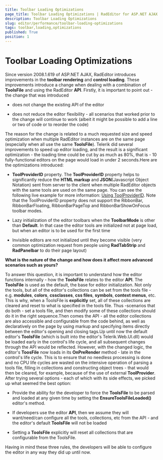 ```yaml
---
title: Toolbar Loading Optimizations
page_title: Toolbar Loading Optimizations | RadEditor for ASP.NET AJAX Documentation
description: Toolbar Loading Optimizations
slug: editor/performance/toolbar-loading-optimizations
tags: toolbar,loading,optimizations
published: True
position: 1
---
```


# Toolbar Loading Optimizations

Since version 2008.1.619 of ASP.NET AJAX, RadEditor introduces improvements in the **toolbar rendering** and **control loading**. These improvements introduce a change when dealing with a combination of **ToolsFile** and using the RadEditor **API**. Firstly, it is important to point out - the change that was introduced

* does not change the existing API of the editor

* does not reduce the editor flexibility - all scenarios that worked prior to the change will continue to work (albeit it might be possible to add a line or two of code or to reorder the code)

The reason for the change is related to a much requested size and speed optimization when multiple RadEditor instances are on the same page (especially when all use the same **ToolsFile**). Telerik did several improvements to speed up editor loading, and the result is a significant optimization - the loading time could be cut by as much as 80%, that is - 10 fully-functional editors on the page would load in under 2 seconds.Here are the optimizations introduced:

* **ToolProviderID** property. The **ToolProviderID** property helps to significantly reduce the **HTML markup** and **JSON**(Javascript Object Notation) sent from server to the client when multiple RadEditor objects with the same tools are used on the same page. You can see the following live example for more information: [Using ToolProviderID](https://demos.telerik.com/aspnet-ajax/Editor/Examples/ToolProvider/DefaultCS.aspx). Note that the ToolProviderID property does not support the RibbonBar, RibbonBarFloating, RibbonBarPageTop and RibbonBarShowOnFocus toolbar modes.

* Lazy initialization of the editor toolbars when the **ToolbarMode** is other than **Default**. In that case the editor tools are initialized not at page load, but when an editor is to be used for the first time

* Invisible editors are not initialized until they become visible (very common optimization request from people using **RadTabStrip** and **RadPanelbar** to do their page layout)

**What is the nature of the change and how does it affect more advanced scenarios such as yours?**

To answer this question, it is important to understand how the editor functions internally - how the **ToolsFile** relates to the editor **API**. The **ToolsFile** is used as the default, the base for editor initialization. Not only the tools, but all of the editor's collections can be set from the tools file - e.g. **modules**, **colors**, **cssclasses**, **css files**, **symbols**, **context menus**, etc. This is why, when a ToolsFile is **explicitly** set, all of these collections are cleared and reset to what is specified in the tools file. Thus -scenarios that do both - set a tools file, and then modify some of these collections should do it in the right sequence.Then comes the API - all the editor collections are also accessible and configurable from the code behind, as well as declaratively on the page by using markup and specifying items directly between the editor's opening and closing tags.Up until now the default editor's **ToolsFile** (which is built into the editor's Telerik.Web.UI.dll) would be loaded early in the control's life cycle, and all subsequent changes through the API would be reflected. However, with the changed logic, the editor's **ToosFile** now loads in its **OnPreRender** method - late in the control's life cycle. This is to ensure that no needless processing is done and no CPU life cycles are wasted on the intensive operation of parsing a tools file, filling in collections and constructing object trees - that would then be cleared, for example, because of the use of external **ToolProvider**. After trying several options - each of which with its side effects, we picked up what seemed the best option:

* Provide the ability for the developer to force the **ToolsFile** to be parsed and loaded at any given time by setting the **EnsureToolsFileLoaded()** editor's method.

* If developers use the editor **API**, then we assume they will want/need/can configure all the tools, collections, etc from the API - and the editor's default **ToolsFile** will not be loaded

* Setting a **ToolsFile** explicitly will reset all collections that are configurable from the ToolsFile.

Having in mind these three rules, the developers will be able to configure the editor in any way they did up until now.
